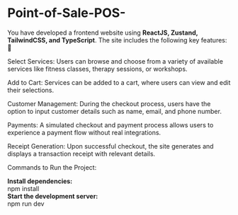 # Point-of-Sale-POS-
You have developed a frontend website using **ReactJS, Zustand, TailwindCSS, and TypeScript**. The site includes the following key features:🚀





Select Services: Users can browse and choose from a variety of available services like fitness classes, therapy sessions, or workshops.
<br/>



Add to Cart: Services can be added to a cart, where users can view and edit their selections.
<br/>




Customer Management: During the checkout process, users have the option to input customer details such as name, email, and phone number.
<br/>



Payments: A simulated checkout and payment process allows users to experience a payment flow without real integrations.
<br/>



Receipt Generation: Upon successful checkout, the site generates and displays a transaction receipt with relevant details.
<br/>



Commands to Run the Project:
<br/>



**Install dependencies:**
<br/>
npm install
<br/>
**Start the development server:**
<br/>
npm run dev
